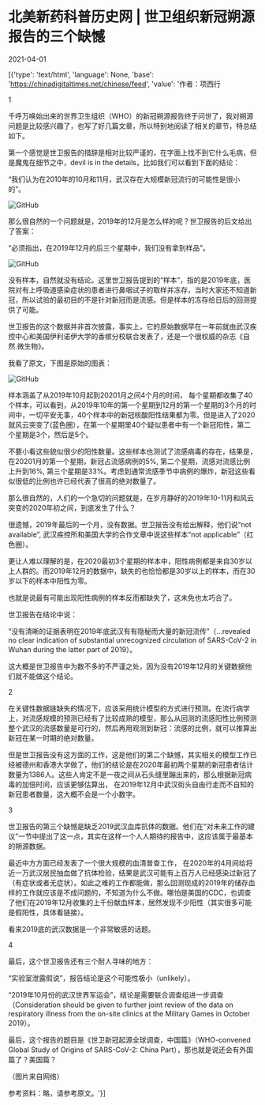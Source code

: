 # 北美新药科普历史网 | 世卫组织新冠朔源报告的三个缺憾

2021-04-01

[{'type': 'text/html', 'language': None, 'base': 'https://chinadigitaltimes.net/chinese/feed', 'value': '作者：项西行

1

千呼万唤始出来的世界卫生组织（WHO）的新冠朔源报告终于问世了，我对朔源问题是比较感兴趣了，也写了好几篇文章，所以特别地阅读了相关的章节，特总结如下。

第一个感觉是世卫报告的措辞是相对比较严谨的，在字面上找不到它什么毛病，但是魔鬼在细节之中，devil is in the details，比如我们可以看到下面的结论：

“我们认为在2010年的10月和11月，武汉存在大规模新冠流行的可能性是很小的”。

![GitHub](https://chinadigitaltimes.net/chinese/files/2021/03/post-664298-60655cdfc3602.)

那么很自然的一个问题就是，2019年的12月是怎么样的呢？世卫报告的后文给出了答案：

“必须指出，在2019年12月的后三个星期中，我们没有拿到样品”。

![GitHub](https://chinadigitaltimes.net/chinese/files/2021/03/post-664298-60655ce1a5303.)

没有样本，自然就没有结论。这里世卫报告提到的“样本”，指的是2019年底，医院对有上呼吸道感染症状的患者进行鼻咽试子的取样并冻存，当时大家还不知道新冠，所以试验的最初目的不是针对新冠而是流感。但是样本的冻存给日后的回测提供了可能。

世卫报告的这个数据并非首次披露，事实上，它的原始数据早在一年前就由武汉疾控中心和美国伊利诺伊大学的香槟分校联合发表了，还是一个很权威的杂志《自然.微生物》。

我看了原文，下图是原始的图表：

![GitHub](https://chinadigitaltimes.net/chinese/files/2021/03/post-664298-60655ce381183.)

样本涵盖了从2019年10月起到20201月之间4个月的时间， 每个星期都收集了40个样本，可以看到，从2019年10年的第一个星期到12月的第一个星期的3个月的时间中，一切平安无事，40个样本中的新冠核酸阳性结果都为零。但是进入了2020就风云突变了(蓝色圈），在第一个星期里40个疑似患者中有一个新冠阳性，第二个星期是3个，然后是5个。

不要小看这些貌似很少的阳性数量。这些样本也测试了流感病毒的存在，结果是，在20201月的第一个星期，新冠占流感病例的5%, 第二个星期，流感对流感比例上升到16%, 第三个星期是33%。考虑到通常流感季节中病例的爆炸，新冠这些看似很低的比例也许已经代表了很高的绝对数量了。

那么很自然的，人们的一个急切的问题就是，在岁月静好的2019年10-11月和风云突变的2020年初之间，到底发生了什么？

很遗憾，2019年最后的一个月，没有数据。世卫报告没有给出解释，他们说“not available”, 武汉疾控所和美国大学的合作文章中说这些样本“not applicable”（红色圈）。

更让人难以理解的是，在2020最初3个星期的样本中，阳性病例都是来自30岁以上人群的。而2019年12月的数据中，缺失的也恰恰都是30岁以上的样本，而在30岁以下的样本中阳性为零。

也就是说最有可能出现阳性病例的样本反而都缺失了，这未免也太巧合了。

世卫报告在结论中说：

“没有清晰的证据表明在2019年底武汉有有隐秘而大量的新冠流传”（&#8230;revealed no clear indication of substantial unrecognized circulation of SARS-CoV-2 in Wuhan during the latter part of 2019）。 

这大概是世卫报告中为数不多的不严谨之处，因为没有2019年12月的关键数据他们就不能做这个结论。

2

在关键性数据链缺失的情况下，应该采用统计模型的方式进行预测。在流行病学上，对流感规模的预测已经有了比较成熟的模型，那么从回测的流感阳性比例预测整个武汉的流感数量是可行的，然后再用观测到新冠：流感的比例，就可以推算出新冠在某一时期的绝对数量。

但是世卫报告没有这方面的工作，这是他们的第二个缺憾，其实相关的模型工作已经被德州和香港大学做了，他们的结论是在2020年最初两个星期的新冠患者估计数量为1386人。这些人肯定不是一夜之间从石头缝里蹦出来的，那么根据新冠病毒的加倍时间，应该更够估算出， 在2019年12月中武汉街头自由行走而不自知的新冠患者数量，这大概不会是一个小数字。

3

世卫报告的第三个缺憾是缺乏2019武汉血库抗体的数据。他们在“对未来工作的建议”一节中提出了这一点，其实在这样一个人人期待的报告中，这应该属于最基本的朔源数据。

最近中方方面已经发表了一个很大规模的血清普查工作， 在2020年的4月间给将近一万武汉居民抽血做了抗体检验，结果是武汉可能有上百万人已经感染过新冠了（有症状或者无症状）。如此之难的工作都能做，那么回测现成的2019年的储存血样的工作就应该是不成问题的，不知道为什么不做。哪怕是美国的CDC，也调查了他们在2019年12月收集的上千份献血样本，居然发现不少阳性（其实很多可能是假阳性，具体看链接）。

看来2019底的武汉数据是一个非常敏感的话题。

4

最后，这个世卫报告还有三个耐人寻味的地方：

“实验室泄露假说”，报告结论是这个可能性极小（unlikely）。

“2019年10月份的武汉世界军运会”，结论是需要联合调查组进一步调查 （Consideration should be given to further joint review of the data on respiratory illness from the on-site clinics at the Military Games in October 2019）。

最后，这个报告的题目是《世卫新冠起源全球调查，中国篇》（WHO-convened Global Study of Origins of SARS-CoV-2: China Part），那也就是说还会有外国篇了？美国篇？

（图片来自网络）

参考资料：略，请参考原文。'}]
